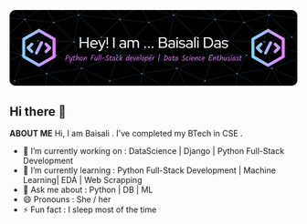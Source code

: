 ![logo](https://github.com/BaisaliDas/BaisaliDas/blob/main/github-header-image.png)
## Hi there 👋

**ABOUT ME**
Hi, I am Baisali . I've completed my BTech in CSE .  
- 🔭 I’m currently working on : DataScience | Django | Python Full-Stack Development 
- 🌱 I’m currently learning : Python Full-Stack Development | Machine Learning| EDA | Web Scrapping 
- 💬 Ask me about : Python | DB | ML 
- 😄 Pronouns : She / her
- ⚡ Fun fact : I sleep most of the time

